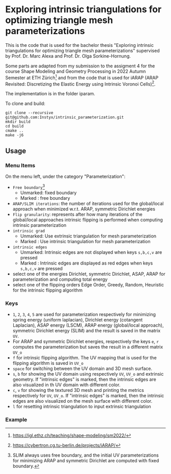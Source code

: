 # Exploring intrinsic triangulations for optimizing triangle mesh parameterizations

This is the code that is used for the bachelor thesis "Exploring intrinsic triangulations for optimizing triangle mesh parameterizations" supervised by Prof. Dr. Marc Alexa and Prof. Dr. Olga Sorkine-Hornung. 

Some parts are adapted from my submission to the assigment 4 for the course Shape Modeling and Geometry Processing in 2022 Autumn Semester at ETH Zürich[^1] and from the code that is used for iARAP (ARAP Revisited: Discretizing the Elastic Energy using Intrinsic Voronoi Cells)[^2].

The implementation is in the folder iparam.

To clone and build:

```
git clone --recursive git@github.com:Instyx/intrinsic_parameterization.git
mkdir build
cd build 
cmake ..
make -j6
```

## Usage

### Menu Items

On the menu left, under the category "Parameterization":
- `Free boundary`[^3]
    * Unmarked: fixed boundary 
    * Marked  : free boundary
- `ARAP/SLIM iterations`: the number of iterations used for the global/local approach when minimized w.r.t. ARAP, symmetric Dirichlet energies
- `Flip granularity`: represents after how many iterations of the global/local approaches intrinsic flipping is performed when computing intrinsic parameterization
- `intrinsic grad`
    * Unmarked: Use extrinsic triangulation for mesh parameterization
    * Marked  : Use intrinsic triangulation for mesh parameterization
- `intrinsic edges`
    * Unmarked: Intrinsic edges are not displayed when keys `s,b,c,v` are pressed
    * Marked  : Intrinsic edges are displayed as red edges when keys `s,b,c,v` are pressed
- select one of the energies Dirichlet, symmetric Dirichlet, ASAP, ARAP for parameterization and computing total energy
- select one of the flipping orders Edge Order, Greedy, Random, Heuristic for the intrinsic flipping algorithm

### Keys

- `1`, `2`, `3`, `4`, `5` are used for parameterization respectively for minimizing spring energy (uniform laplacian), Dirichlet energy (cotangent Laplacian), ASAP energy (LSCM), ARAP energy (global/local approach), symmetric Dirichlet energy (SLIM) and the result is saved in the matrix `UV`. 
- For ARAP and symmetric Dirichlet energies, respectively the keys `e`, `r` computes the parameterization but saves the result in a different matrix `UV_o`
- `f` for intrinsic flipping algorithm. The UV mapping that is used for the flipping algorithm is saved in `UV_o`
- `space` for switching between the UV domain and 3D mesh surface.
- `s`, `b` for showing the UV domain using respectively `UV`, `UV_o` and extrinsic geometry. If "intrinsic edges" is marked, then the intrinsic edges are also visualized in th UV domain with different color. 
- `c`, `v` for showing the textured 3D mesh and printing the metrics respectively for `UV`, `UV_o`. If "intrinsic edges" is marked, then the intrinsic edges are also visualized on the mesh surface with different color. 
- `l` for resetting intrinsic triangulation to input extrinsic triangulation

### Example


[^1]: https://igl.ethz.ch/teaching/shape-modeling/sm2022/
[^2]: https://cybertron.cg.tu-berlin.de/projects/iARAP/
[^3]: SLIM always uses free boundary, and the initial UV parameterizations for minimizing ARAP and symmetric Dirichlet are computed with fixed boundary.
